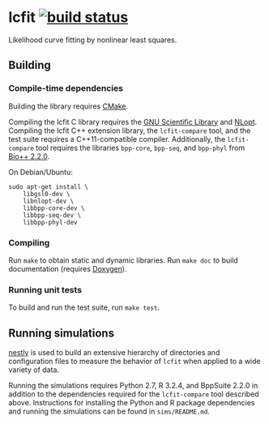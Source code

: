 # lcfit [![build status](https://travis-ci.org/matsengrp/lcfit.svg?branch=master)](https://travis-ci.org/matsengrp/lcfit)

Likelihood curve fitting by nonlinear least squares.

## Building

### Compile-time dependencies

Building the library requires [CMake](http://www.cmake.org).

Compiling the lcfit C library requires the [GNU Scientific Library](http://www.gnu.org/software/gsl/) and [NLopt](ab-initio.mit.edu/nlopt/).
Compiling the lcfit C++ extension library, the `lcfit-compare` tool, and the test suite requires a C++11-compatible compiler.
Additionally, the `lcfit-compare` tool requires the libraries `bpp-core`, `bpp-seq`, and `bpp-phyl` from [Bio++ 2.2.0](http://biopp.univ-montp2.fr/wiki/index.php/Installation).


On Debian/Ubuntu:

```
sudo apt-get install \
    libgsl0-dev \
    libnlopt-dev \
    libbpp-core-dev \
    libbpp-seq-dev \
    libbpp-phyl-dev
```


### Compiling

Run `make` to obtain static and dynamic libraries.
Run `make doc` to build documentation (requires [Doxygen](http://doxygen.org)).


### Running unit tests

To build and run the test suite, run `make test`.


## Running simulations

[nestly](https://github.com/fhcrc/nestly) is used to build an extensive hierarchy of directories and configuration files to measure the behavior of `lcfit` when applied to a wide variety of data.

Running the simulations requires Python 2.7, R 3.2.4, and BppSuite 2.2.0 in addition to the dependencies required for the `lcfit-compare` tool described above.
Instructions for installing the Python and R package dependencies and running the simulations can be found in `sims/README.md`.
